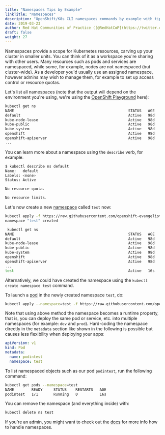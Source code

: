 ```yaml
---
title: "Namespaces Tips by Example"
linkTitle: "Namespaces"
description: "OpenShift/K8s CLI namespaces commands by example with tips and tricks from the experts."
date: 2019-03-23
author: Red Hat Communities of Practice ([@RedHatCoP](https://twitter.com/RedHatCoP)), OpenShift Evangelism ([Team](https://github.com/openshift-evangelists/kbe/graphs/contributors))
draft: false
weight: 27
---
```


Namespaces provide a scope for Kubernetes resources, carving up your cluster in smaller units. You can think of it
as a workspace you're sharing with other users. Many resources such as pods and
services are namespaced, while some, for example, nodes are not namespaced (but cluster-wide). As a developer you'd usually use an assigned namespace, however admins may wish to manage them, for example to set up access control or resource quotas.

Let's list all namespaces (note that the output will depend on the environment
you're using, we're using the [OpenShift Playground](/diy/) here):

```bash
kubectl get ns
NAME                                                    STATUS   AGE
default                                                 Active   98d
kube-node-lease                                         Active   98d
kube-public                                             Active   98d
kube-system                                             Active   98d
openshift                                               Active   98d
openshift-apiserver                                     Active   98d
...
```

You can learn more about a namespace using the `describe` verb, for example:

```bash
$ kubectl describe ns default
Name:   default
Labels: <none>
Status: Active

No resource quota.

No resource limits.
```

Let's now create a new [namespace](https://github.com/openshift-evangelists/kbe/blob/master/specs/ns/ns.yaml)
called `test` now:

```bash
kubectl apply -f https://raw.githubusercontent.com/openshift-evangelists/kbe/master/specs/ns/ns.yaml
namespace "test" created

 kubectl get ns
NAME                                                    STATUS   AGE
default                                                 Active   98d
kube-node-lease                                         Active   98d
kube-public                                             Active   98d
kube-system                                             Active   98d
openshift                                               Active   98d
openshift-apiserver                                     Active   98d
...
test                                                    Active   16s
```

Alternatively, we could have created the namespace using the `kubectl create namespace test` command.

To launch a [pod](https://github.com/openshift-evangelists/kbe/blob/master/specs/ns/pod.yaml) in
the newly created namespace `test`, do:

```bash
kubectl apply --namespace=test -f https://raw.githubusercontent.com/openshift-evangelists/kbe/master/specs/ns/pod.yaml
```

Note that using above method the namespace becomes a runtime property, that is,
you can deploy the same pod or service, etc. into multiple
namespaces (for example: `dev` and `prod`). Hard-coding the
namespace directly in the `metadata` section like shown in the following is possible but causes less flexibility when deploying your apps:

```yaml
apiVersion: v1
kind: Pod
metadata:
  name: podintest
  namespace: test
```

To list namespaced objects such as our pod `podintest`, run the following command:

```bash
kubectl get pods --namespace=test
NAME        READY     STATUS    RESTARTS   AGE
podintest   1/1       Running   0          16s
```

You can remove the namespace (and everything inside) with:

```bash
kubectl delete ns test
```

If you're an admin, you might want to check out the [docs](https://kubernetes.io/docs/tasks/administer-cluster/namespaces/)
for more info how to handle namespaces.
